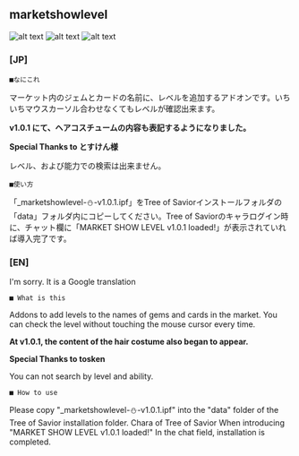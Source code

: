 marketshowlevel
--
![alt text](http://i.imgur.com/YC1b3hX.jpg "Gem Screenshot")
![alt text](http://i.imgur.com/u0egdkB.jpg "Card Screenshot")
![alt text](http://i.imgur.com/LyOXHJI.png "Hair Screenshot")


### [JP]

	■なにこれ

マーケット内のジェムとカードの名前に、レベルを追加するアドオンです。いちいちマウスカーソル合わせなくてもレベルが確認出来ます。

**v1.0.1 にて、ヘアコスチュームの内容も表記するようになりました。**

**Special Thanks to とすけん様**

レベル、および能力での検索は出来ません。

	■使い方

「_marketshowlevel-⛄-v1.0.1.ipf」をTree of Saviorインストールフォルダの「data」フォルダ内にコピーしてください。Tree of Saviorのキャラログイン時に、チャット欄に「MARKET SHOW LEVEL v1.0.1 loaded!」が表示されていれば導入完了です。


### [EN]

I'm sorry. It is a Google translation

	■ What is this

Addons to add levels to the names of gems and cards in the market. You can check the level without touching the mouse cursor every time.

**At v1.0.1, the content of the hair costume also began to appear.**

**Special Thanks to tosken**

You can not search by level and ability.

	■ How to use

Please copy "_marketshowlevel-⛄-v1.0.1.ipf" into the "data" folder of the Tree of Savior installation folder. Chara of Tree of Savior When introducing "MARKET SHOW LEVEL v1.0.1 loaded!" In the chat field, installation is completed.
